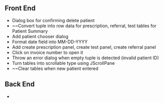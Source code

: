 ## Front End
* Dialog box for confirming delete patient
* ~~Convert tuple into row data for prescription, referral, test tables for Patient Summary
* Add patient chooser dialog
* Format date field into MM-DD-YYYY
* Add create prescription panel, create test panel, create referral panel
* Click on invoice number to open it
* Throw an error dialog when empty tuple is detected (invalid patient ID)
* Turn tables into scrollable type using JScrollPane
* ~~Clear tables when new patient entered

## Back End
*
